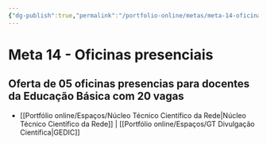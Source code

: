 ```yaml
---
{"dg-publish":true,"permalink":"/portfolio-online/metas/meta-14-oficinas-presenciais/","tags":["💼/🎯"],"created":"2024-02-14T12:36:19.133-03:00","updated":"2024-02-05T11:30:21.695-03:00"}
---
```



# Meta 14 - Oficinas presenciais

## Oferta de 05 oficinas presencias para docentes da Educação Básica com 20 vagas

- [[Portfólio online/Espaços/Núcleo Técnico Científico da Rede\|Núcleo Técnico Científico da Rede]] | [[Portfólio online/Espaços/GT Divulgação Científica\|GEDIC]]